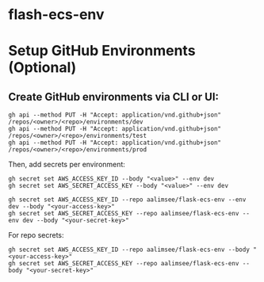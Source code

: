 # flash-ecs-env

# Setup GitHub Environments (Optional)
## Create GitHub environments via CLI or UI:

```
gh api --method PUT -H "Accept: application/vnd.github+json" /repos/<owner>/<repo>/environments/dev
gh api --method PUT -H "Accept: application/vnd.github+json" /repos/<owner>/<repo>/environments/test
gh api --method PUT -H "Accept: application/vnd.github+json" /repos/<owner>/<repo>/environments/prod
```

Then, add secrets per environment:

```
gh secret set AWS_ACCESS_KEY_ID --body "<value>" --env dev
gh secret set AWS_SECRET_ACCESS_KEY --body "<value>" --env dev

gh secret set AWS_ACCESS_KEY_ID --repo aalimsee/flask-ecs-env --env dev --body "<your-access-key>"
gh secret set AWS_SECRET_ACCESS_KEY --repo aalimsee/flask-ecs-env --env dev --body "<your-secret-key>"
```

For repo secrets:

```
gh secret set AWS_ACCESS_KEY_ID --repo aalimsee/flask-ecs-env --body "<your-access-key>"
gh secret set AWS_SECRET_ACCESS_KEY --repo aalimsee/flask-ecs-env --body "<your-secret-key>"
```
